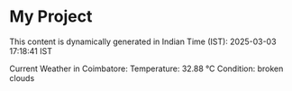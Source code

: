 # My Project

This content is dynamically generated in Indian Time (IST): 2025-03-03 17:18:41 IST


Current Weather in Coimbatore:
Temperature: 32.88 °C
Condition: broken clouds
